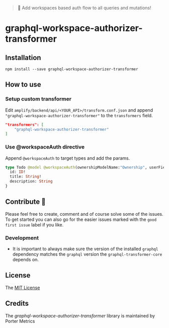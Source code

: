 > 🚒 Add workspaces based auth flow to all queries and mutations!

# graphql-workspace-authorizer-transformer

## Installation

`npm install --save graphql-workspace-authorizer-transformer`

## How to use

### Setup custom transformer

Edit `amplify/backend/api/<YOUR_API>/transform.conf.json` and append `"graphql-workspace-authorizer-transformer"` to the `transformers` field.

```json
"transformers": [
    "graphql-workspace-authorizer-transformer"
]
```

### Use @workspaceAuth directive

Append `@workspaceAuth` to target types and add the params.

```graphql
type Todo @model @workspaceAuth(ownershipModelName:"Ownership", userField:"userID", indexName:"byUser", roleField:"role", allowedRoles:["Editor", "Admin", "Owner"], relatedWorkspaceIDField:"companyID") {
  id: ID!
  title: String!
  description: String
}
```

## Contribute 🦸

Please feel free to create, comment and of course solve some of the issues. To get started you can also go for the easier issues marked with the `good first issue` label if you like.

### Development

- It is important to always make sure the version of the installed `graphql` dependency matches the `graphql` version the `graphql-transformer-core` depends on.

## License

The [MIT License](LICENSE)

## Credits

The _graphql-workspace-authorizer-transformer_ library is maintained by Porter Metrics